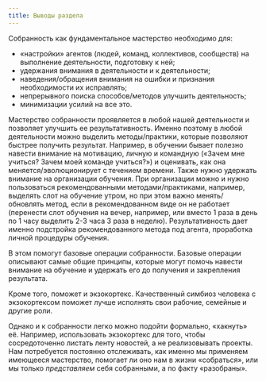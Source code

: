 ```yaml
---
title: Выводы раздела
---
```


Собранность как фундаментальное мастерство необходимо для:

-   «настройки» агентов (людей, команд, коллективов, сообществ) на
    выполнение деятельности, подготовку к ней;
-   удержания внимания в деятельности и к деятельности;
-   наведения/обращения внимания на ошибки и признания необходимости их
    исправлять;
-   непрерывного поиска способов/методов улучшить деятельность;
-   минимизации усилий на все это.

Мастерство собранности проявляется в любой нашей деятельности и
позволяет улучшить ее результативность. Именно поэтому в любой
деятельности можно выделить методы/практики, которые позволяют быстрее
получить результат. Например, в обучении бывает полезно навести внимание
на мотивацию, личную и командную («Зачем мне учиться? Зачем моей команде
учиться?») и оценивать, как она меняется/эволюционирует с течением
времени. Также нужно удержать внимание на организации обучения. При
организации можно и нужно пользоваться рекомендованными
методами/практиками, например, выделять слот на обучение утром, но при
этом важно менять/обновлять метод, если в рекомендованном виде он не
работает (перенести слот обучения на вечер, например, или вместо 1 раза
в день по 1 часу выделить 2-3 часа 3 раза в неделю). Результативность
дает именно подстройка рекомендованного метода под агента, проработка
личной процедуры обучения.

В этом помогут базовые операции собранности. Базовые операции описывают
самые общие принципы, которые могут помочь навести внимание на обучение
и удержать его до получения и закрепления результата.

Кроме того, поможет и экзокортекс. Качественный симбиоз человека с
экзокортексом поможет лучше исполнять свои рабочие, семейные и другие
роли.

Однако и к собранности легко можно подойти формально, «хакнуть» её.
Например, использовать экзокортекс для того, чтобы сосредоточенно
листать ленту новостей, а не реализовывать проекты. Нам потребуется
постоянно отслеживать, как именно мы применяем имеющееся мастерство,
помогает ли оно нам в жизни «собраться», или мы только *представляем*
себя собранными, а по факту «разобраны».
